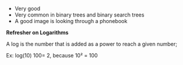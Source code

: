 - Very good
- Very common in binary trees and binary search trees
- A good image is looking through a phonebook

**Refresher on Logarithms**

A log is the number that is added as a power to reach a given number;

Ex: log(10) 100= 2, because 10² = 100